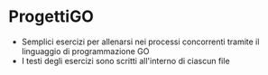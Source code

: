 # ProgettiGO
- Semplici esercizi per allenarsi nei processi concorrenti tramite il linguaggio di programmazione GO
- I testi degli esercizi sono scritti all'interno di ciascun file
